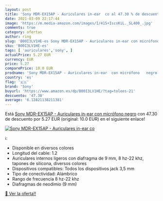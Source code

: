 ```yaml
---
layout: post
title: 'Sony MDR-EX15AP - Auriculares in-ear  co al 47.30 % de descuento'
date: 2021-03-09 22:17:44
image: 'https://m.media-amazon.com/images/I/415+IscsKiL._SL400_.jpg'
comments: true
category: ofertas
author: ring
slug: 'B00I3LV1HE-es Sony MDR-EX15AP - Auriculares in-ear con micrófono negro'
sku: 'B00I3LV1HE-es'
tags: [ 'auriculares','sony', ]
actualPrice: 5.27 EUR
currency: EUR
price: 5.27
comparePrice: 10.0 EUR
prodname: 'Sony MDR-EX15AP - Auriculares in-ear  con micrófono   negro'
country: 'es'
flag: '🇪🇸'
brand: 'Sony'
buyurl: 'https://www.amazon.es/dp/B00I3LV1HE/?tag=tolees-21'
descuento: '47.30'
average: '6.12821138211381'
---
```


Está [Sony MDR-EX15AP - Auriculares in-ear  con micrófono   negro](https://www.amazon.es/dp/B00I3LV1HE/?tag=tolees-21) con 47.30 de descuento por 5.27 EUR (original: 10.0 EUR) en el siguiente enlace!

[![Sony MDR-EX15AP - Auriculares in-ear  co](https://m.media-amazon.com/images/I/415+IscsKiL._SL400_.jpg)](https://www.amazon.es/dp/B00I3LV1HE/?tag=tolees-21)

ℹ️:

- Disponible en diversos colores
- Longitud del cable: 1.2
- Auriculares internos ligeros con diafragma de 9 mm, 8 hz-22 khz, tapones de silicona, diversos colores
- Dispositivos compatibles: Todos los dispositivos jack 3,5 mm
- Tipo de conectividad: Alámbrico
- Rango de frecuencia 8 hz-22 khz
- Diafragmas de neodimio (9 mm)

[🛒 Ver la oferta!!](https://www.amazon.es/dp/B00I3LV1HE/?tag=tolees-21)
